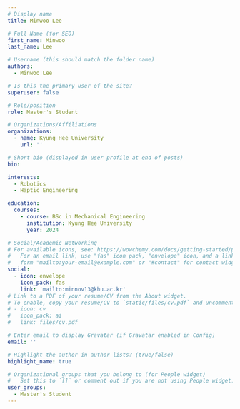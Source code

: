 ```yaml
---
# Display name
title: Minwoo Lee

# Full Name (for SEO)
first_name: Minwoo
last_name: Lee

# Username (this should match the folder name)
authors:
  - Minwoo Lee

# Is this the primary user of the site?
superuser: false

# Role/position
role: Master's Student

# Organizations/Affiliations
organizations:
  - name: Kyung Hee University
    url: ''

# Short bio (displayed in user profile at end of posts)
bio: 

interests:
  - Robotics
  - Haptic Engineering

education:
  courses:
    - course: BSc in Mechanical Engineering
      institution: Kyung Hee University
      year: 2024

# Social/Academic Networking
# For available icons, see: https://wowchemy.com/docs/getting-started/page-builder/#icons
#   For an email link, use "fas" icon pack, "envelope" icon, and a link in the
#   form "mailto:your-email@example.com" or "#contact" for contact widget.
social:
  - icon: envelope
    icon_pack: fas
    link: 'mailto:minnov13@khu.ac.kr'
# Link to a PDF of your resume/CV from the About widget.
# To enable, copy your resume/CV to `static/files/cv.pdf` and uncomment the lines below.
# - icon: cv
#   icon_pack: ai
#   link: files/cv.pdf

# Enter email to display Gravatar (if Gravatar enabled in Config)
email: ''

# Highlight the author in author lists? (true/false)
highlight_name: true

# Organizational groups that you belong to (for People widget)
#   Set this to `[]` or comment out if you are not using People widget.
user_groups:
  - Master's Student
---
```

